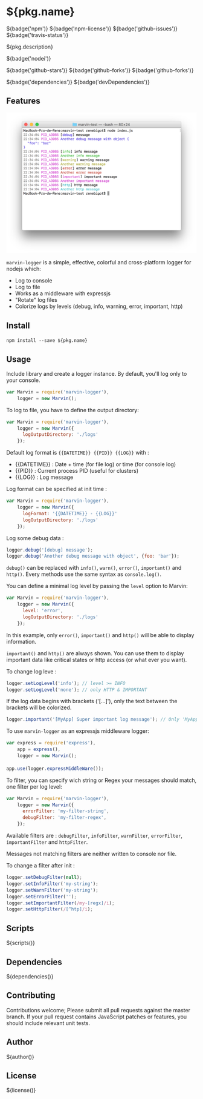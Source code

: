 # ${pkg.name}

${badge('npm')} ${badge('npm-license')} ${badge('github-issues')} ${badge('travis-status')}

${pkg.description}

${badge('nodei')}

${badge('github-stars')}
${badge('github-forks')}
${badge('github-forks')}

${badge('dependencies')}
${badge('devDependencies')}

## Features

![screenshot macOS](https://raw.githubusercontent.com/renebigot/marvin-logger/master/img/mac.png)

`marvin-logger` is a simple, effective, colorful and cross-platform logger for nodejs which:

* Log to console
* Log to file
* Works as a middleware with expressjs
* "Rotate" log files
* Colorize logs by levels (debug, info, warning, error, important, http)


## Install

`npm install --save ${pkg.name}`


## Usage

Include library and create a logger instance. By default, you'll log only to your console.

```javascript
var Marvin = require('marvin-logger'),
    logger = new Marvin();
```

To log to file, you have to define the output directory:

```javascript
var Marvin = require('marvin-logger'),
    logger = new Marvin({
      logOutputDirectory: './logs'
    });
```


Default log format is `{{DATETIME}} {{PID}} {{LOG}}` with :
* {{DATETIME}} : Date + time (for file log) or time (for console log)
* {{PID}} : Current process PID (useful for clusters)
* {{LOG}} : Log message

Log format can be specified at init time :

```javascript
var Marvin = require('marvin-logger'),
    logger = new Marvin({
      logFormat: '{{DATETIME}} - {{LOG}}'
      logOutputDirectory: './logs'
    });
```

Log some debug data : 

```javascript
logger.debug('[debug] message');
logger.debug('Another debug message with object', {foo: 'bar'});
```

`debug()` can be replaced with `info()`, `warn()`, `error()`, `important()` and `http()`. Every methods use the same syntax as `console.log()`.

You can define a minimal log level by passing the `level` option to Marvin:

```javascript
var Marvin = require('marvin-logger'),
    logger = new Marvin({
      level: 'error',
      logOutputDirectory: './logs'
    });
```

In this example, only `error()`, `important()` and `http()` will be able to display information.

`important()` and `http()` are always shown. You can use them to display important data like critical states or http access (or what ever you want).

To change log leve : 

```javascript
logger.setLogLevel('info'); // level >= INFO
logger.setLogLevel('none'); // only HTTP & IMPORTANT
```

If the log data begins with brackets ('[...]'), only the text between the brackets will be colorized.

```javascript
logger.important('[MyApp] Super important log message'); // Only 'MyApp' will be shown in magenta  
```

To use `marvin-logger` as an expressjs middleware logger:

```javascript
var express = require('express'),
    app = express(),
    logger = new Marvin();

app.use(logger.expressMiddleWare());
```

To filter, you can specify wich string or Regex your messages should match, one filter per log level:

```javascript
var Marvin = require('marvin-logger'),
    logger = new Marvin({
      errorFilter: 'my-filter-string',
      debugFilter: 'my-filter-regex',
    });
```

Available filters are : `debugFilter`, `infoFilter`, `warnFilter`, `errorFilter`, `importantFilter` and `httpFilter`.

Messages not matching filters are neither written to console nor file.

To change a filter after init : 

```javascript
logger.setDebugFilter(null);
logger.setInfoFilter('my-string');
logger.setWarnFilter('my-string');
logger.setErrorFilter('');
logger.setImportantFilter(/my-[regx]/i);
logger.setHttpFilter(/[^htp]/i);
```

## Scripts

${scripts()}

## Dependencies

${dependencies()}

## Contributing

Contributions welcome; Please submit all pull requests against the master branch. If your pull request contains JavaScript patches or features, you should include relevant unit tests.

## Author

${author()}

## License

${license()}
